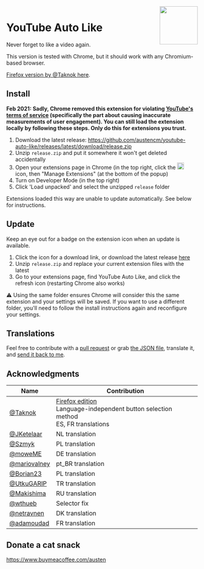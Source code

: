 <img width="100" height="100" src="https://i.imgur.com/CwAIwN6.png" align="right" />

# YouTube Auto Like

Never forget to like a video again.

This version is tested with Chrome, but it should work with any Chromium-based browser. 

[Firefox version by @Taknok here](https://addons.mozilla.org/en-US/firefox/addon/youtube_auto_like/).

## Install

**Feb 2021: Sadly, Chrome removed this extension for violating [YouTube's terms of service](https://www.youtube.com/t/terms) (specifically the part about causing inaccurate measurements of user engagement). You can still load the extension locally by following these steps. Only do this for extensions you trust.**

1. Download the latest release: https://github.com/austencm/youtube-auto-like/releases/latest/download/release.zip
1. Unzip `release.zip` and put it somewhere it won't get deleted accidentally
1. Open your extensions page in Chrome (in the top right, click the <img width="18" height="18" src="https://lh3.googleusercontent.com/5nlvcUtFevZLAkSJALBl5Fa8thP_-mGFnUngJLuAFzt0jws-Lr09I9mIfawW4vKiT6k=w36-h36" alt="puzzle piece"> icon, then "Manage Extensions" (at the bottom of the popup)
1. Turn on Developer Mode (in the top right)
1. Click 'Load unpacked' and select the unzipped `release` folder

Extensions loaded this way are unable to update automatically. See below for instructions.

## Update

Keep an eye out for a badge on the extension icon when an update is available.

1. Click the icon for a download link, or download the latest release [here](https://github.com/austencm/youtube-auto-like/releases/latest/download/release.zip) 
1. Unzip `release.zip` and replace your current extension files with the latest
1. Go to your extensions page, find YouTube Auto Like, and click the refresh icon (restarting Chrome also works)

⚠️ Using the same folder ensures Chrome will consider this the same extension and your settings will be saved. If you want to use a different folder, you'll need to follow the install instructions again and reconfigure your settings.

## Translations
Feel free to contribute with a [pull request](https://github.com/austencm/youtube-auto-like/pulls) or grab [the JSON file](https://raw.githubusercontent.com/austencm/youtube-auto-like/master/app/_locales/en/messages.json), translate it, and [send it back to me](mailto:heyausten@gmail.com).

## Acknowledgments
| Name | Contribution |
|-|-|
| [@Taknok](https://github.com/Taknok) | [Firefox edition](https://addons.mozilla.org/en-US/firefox/addon/youtube_auto_like/)<br />Language-independent button selection method<br />ES, FR translations |
| [@JKetelaar](https://github.com/JKetelaar) | NL translation |
| [@Szmyk](https://github.com/Szmyk) | PL translation |
| [@moweME](https://github.com/moweME) | DE translation |
| [@mariovalney](https://github.com/mariovalney) | pt_BR translation |
| [@Borian23](https://github.com/Borian23) | PL translation |
| [@UtkuGARIP](https://github.com/UtkuGARIP) | TR translation |
| [@Makishima](https://github.com/Makishima) | RU translation |
| [@wthueb](https://github.com/wthueb) | Selector fix |
| [@netravnen](https://github.com/netravnen) | DK translation |
| [@adamoudad](https://github.com/adamoudad) | FR translation |

## Donate a cat snack
https://www.buymeacoffee.com/austen
